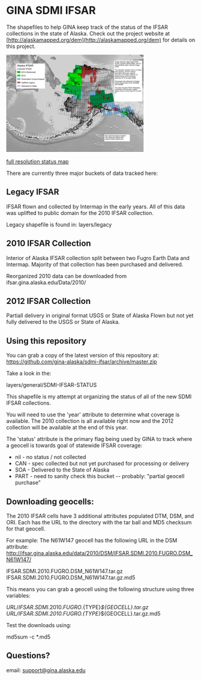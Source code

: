 GINA SDMI IFSAR
===============

The shapefiles to help GINA keep track of the status
of the IFSAR collections in the state of Alaska.  Check out the project website at [http://alaskamapped.org/dem](http://alaskamapped.org/dem) for details on this project.

![current status map](./maps/Alaska-IFSAR-STATUS-current-thumb.jpg "Current Status")

[full resolution status map](maps/Alaska-IFSAR-STATUS-current.png)

There are currently three major buckets of data tracked here:

Legacy IFSAR
------------

IFSAR flown and collected by Intermap in the early years.  All of
this data was uplifted to public domain for the 2010 IFSAR collection.

Legacy shapefile is found in: layers/legacy


2010 IFSAR Collection
---------------------

Interior of Alaska IFSAR collection split between two Fugro Earth Data 
and Intermap.  Majority of that collection has been purchased and delivered.

Reorganized 2010 data can be downloaded from ifsar.gina.alaska.edu/Data/2010/


2012 IFSAR Collection
---------------------

Partiall delivery in original format USGS or State of Alaska
Flown but not yet fully delivered to the USGS or State of Alaska.


Using this repository
---------------------

You can grab a copy of the latest version of this repository at:
https://github.com/gina-alaska/sdmi-ifsar/archive/master.zip

Take a look in the:

layers/general/SDMI-IFSAR-STATUS

This shapefile is my attempt at organizing the status of all of 
the new SDMI IFSAR collections. 

You will need to use the 'year' attribute to determine what coverage 
is available.  The 2010 collection is all available right now and 
the 2012 collection will be available at the end of this year.

The 'status' attribute is the primary flag being used by GINA to track where
a geocell is towards goal of statewide IFSAR coverage:
  * nil - no status / not collected
  * CAN - spec collected but not yet purchased for processing or delivery
  * SOA - Delivered to the State of Alaska
  * PART - need to sanity check this bucket -- probably: "partial geocell purchase"


Downloading geocells:
---------------------

The 2010 IFSAR cells have 3 additional attributes populated DTM, DSM, and ORI.  Each 
has the URL to the directory with the tar ball and MD5 checksum for that geocell.  

For example:
The N61W147 geocell has the following URL in the DSM attribute:
http://ifsar.gina.alaska.edu/data/2010/DSM/IFSAR.SDMI.2010.FUGRO.DSM_N61W147/

  IFSAR.SDMI.2010.FUGRO.DSM\_N61W147.tar.gz
  IFSAR.SDMI.2010.FUGRO.DSM\_N61W147.tar.gz.md5

This means you can grab a geocell using the following structure using three variables:

  ${URL}/IFSAR.SDMI.2010.FUGRO.${TYPE}_${GEOCELL}.tar.gz
  ${URL}/IFSAR.SDMI.2010.FUGRO.${TYPE}_${GEOCELL}.tar.gz.md5

Test the downloads using:

  md5sum -c *.md5

Questions?
----------

email: support@gina.alaska.edu
